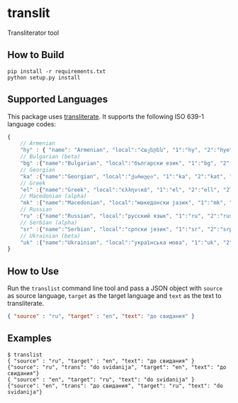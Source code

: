 # translit
Transliterator tool

## How to Build
```
pip install -r requirements.txt
python setup.py install
```

## Supported Languages
This package uses [transliterate](https://pypi.org/project/transliterate/). It supports the following ISO 639-1 language codes: 

```javascript
{
    // Armenian
    "hy" : { "name": "Armenian", "local":"Հայերեն", "1":"hy", "2":"hye", "2T":"hye", "2B":"arm", "3":"hye"},
    // Bulgarian (beta)
    "bg" :{"name":"Bulgarian", "local":"български език", "1":"bg", "2":"bul", "2T":"bul", "2B":"bul", "3":"bul"},
    // Georgian
    "ka" :{"name":"Georgian", "local":"ქართული", "1":"ka", "2":"kat", "2T":"kat", "2B":"geo", "3":"kat"},
    // Greek
    "el" :{"name":"Greek", "local":"ελληνικά", "1":"el", "2":"ell", "2T":"ell", "2B":"gre", "3":"ell"},
    // Macedonian (alpha)
    "mk" :{"name":"Macedonian", "local":"македонски јазик", "1":"mk", "2":"mkd", "2T":"mkd", "2B":"mac", "3":"mkd"},
    // Russian
    "ru" :{"name":"Russian", "local":"русский язык", "1":"ru", "2":"rus", "2T":"rus", "2B":"rus", "3":"rus"},
    // Serbian (alpha)
    "sr" :{"name":"Serbian", "local":"српски језик", "1":"sr", "2":"srp", "2T":"srp", "2B":"srp", "3":"srp"},
    // Ukrainian (beta)
    "uk" :{"name":"Ukrainian", "local":"українська мова", "1":"uk", "2":"ukr", "2T":"ukr", "2B":"ukr", "3":"ukr"}
}
```

## How to Use
Run the `translist` command line tool and pass a JSON object with `source` as source language, `target` as the target language and `text` as the text to transliterate.
```json
{ "source" : "ru", "target" : "en", "text": "до свидания" }
```

## Examples
```
$ translist
{ "source" : "ru", "target" : "en", "text": "до свидания" }
{"source": "ru", "trans": "do svidanija", "target": "en", "text": "до свидания"}
{ "source" : "en", "target": "ru", "text": "do svidanija" }
{"source": "en", "trans": "до свидания", "target": "ru", "text": "do svidanija"}
```
